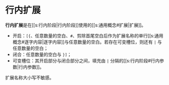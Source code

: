 # 行内扩展

**行内扩展**是在[[s:行内阶段|行内阶段]]使用的[[s:通用概念#扩展|扩展]]。

- 开启：`[{`、任意数量的空白、`#`、剪除首尾空白后作为扩展名称的单行<wbr />
  [[s:通用概念#逐字内容|逐字内容]]与任意数量的空白。若存在可变槽位，则还有 `|` 与任意数量的空白；
- 闭合：任意数量的空白与 `}]`；
- 可变槽位：其开启部分与闭合部分之间，填充由 `|` 分隔的[[s:行内阶段#行内参数|行内参数]]。

扩展名称大小写不敏感。
